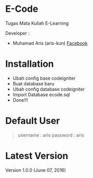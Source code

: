 # E-Code

Tugas Mata Kuliah E-Learning

Developer :

- Muhamad Aris \(aris-kun\) [Facebook](https://www.facebook.com/zyonesth)

# Installation

- Ubah config base codeigniter
- Buat database baru
- Ubah config database codeigniter
- Import Database ecode.sql
- Done!!!

# Default User

> username : aris
> password : aris

# Latest Version

Version 1.0.0 (June 07, 2016)
